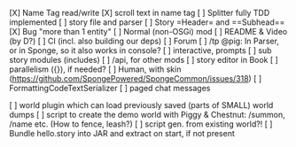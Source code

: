 
[X] Name Tag read/write
[X] scroll text in name tag
[ ] Splitter fully TDD implemented
[ ] story file and parser
[ ] Story =Header= and ==Subhead==
[X] Bug "more than 1 entity"
[ ] Normal (non-OSGi) mod
[ ] README & Video (by D?)
[ ] CI (incl. also building our deps)
[ ] Forum
[ ] /tp @pig: In Parser, or in Sponge, so it also works in console?
[ ] interactive, prompts
[ ] sub story modules (includes)
[ ] /api, for other mods
[ ] story editor in Book
[ ] parallelism ({}), if needed?
[ ] Human, with skin (https://github.com/SpongePowered/SpongeCommon/issues/318)
[ ] FormattingCodeTextSerializer
[ ] paged chat messages

[ ] world plugin which can load previously saved (parts of SMALL) world dumps
[ ] script to create the demo world with Piggy & Chestnut: /summon, /name etc. (How to fence, leash?)
[ ] script gen. from existing world?!
[ ] Bundle hello.story into JAR and extract on start, if not present
